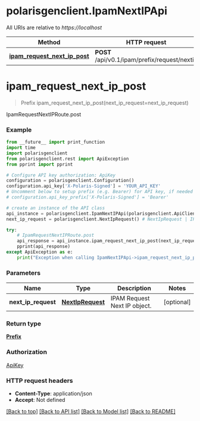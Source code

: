 # polarisgenclient.IpamNextIPApi

All URIs are relative to *https://localhost*

Method | HTTP request | Description
------------- | ------------- | -------------
[**ipam_request_next_ip_post**](IpamNextIPApi.md#ipam_request_next_ip_post) | **POST** /api/v0.1/ipam/prefix/request/nextip | IpamRequestNextIPRoute.post


# **ipam_request_next_ip_post**
> Prefix ipam_request_next_ip_post(next_ip_request=next_ip_request)

IpamRequestNextIPRoute.post

### Example
```python
from __future__ import print_function
import time
import polarisgenclient
from polarisgenclient.rest import ApiException
from pprint import pprint

# Configure API key authorization: ApiKey
configuration = polarisgenclient.Configuration()
configuration.api_key['X-Polaris-Signed'] = 'YOUR_API_KEY'
# Uncomment below to setup prefix (e.g. Bearer) for API key, if needed
# configuration.api_key_prefix['X-Polaris-Signed'] = 'Bearer'

# create an instance of the API class
api_instance = polarisgenclient.IpamNextIPApi(polarisgenclient.ApiClient(configuration))
next_ip_request = polarisgenclient.NextIpRequest() # NextIpRequest | IPAM Request Next IP object. (optional)

try:
    # IpamRequestNextIPRoute.post
    api_response = api_instance.ipam_request_next_ip_post(next_ip_request=next_ip_request)
    pprint(api_response)
except ApiException as e:
    print("Exception when calling IpamNextIPApi->ipam_request_next_ip_post: %s\n" % e)
```

### Parameters

Name | Type | Description  | Notes
------------- | ------------- | ------------- | -------------
 **next_ip_request** | [**NextIpRequest**](NextIpRequest.md)| IPAM Request Next IP object. | [optional] 

### Return type

[**Prefix**](Prefix.md)

### Authorization

[ApiKey](../README.md#ApiKey)

### HTTP request headers

 - **Content-Type**: application/json
 - **Accept**: Not defined

[[Back to top]](#) [[Back to API list]](../README.md#documentation-for-api-endpoints) [[Back to Model list]](../README.md#documentation-for-models) [[Back to README]](../README.md)

